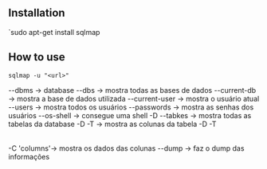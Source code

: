 ## Installation
`sudo apt-get install sqlmap

## How to use
`sqlmap -u "<url>"`

--dbms -> database
--dbs -> mostra todas as bases de dados
--current-db -> mostra a base de dados utilizada
--current-user -> mostra o usuário atual
--users -> mostra todos os usuários
--passwords -> mostra as senhas dos usuários
--os-shell -> consegue uma shell
-D <database> --tabkes -> mostra todas as tabelas da database
-D <database> -T <table> -> mostra as colunas da tabela
-D <database> -T <table> -C 'columns'-> mostra os dados das colunas 
--dump -> faz o dump das informações
